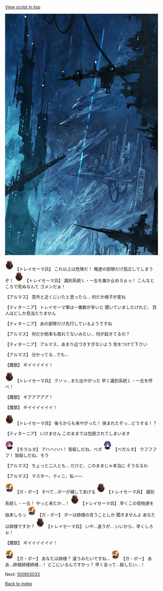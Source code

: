 [View script in lisp](../scripts/100903031.txt)

![underground_world_1.png](../images/backgrounds/underground_world_1.png)

<img src="../images/units/3830001.png" alt="3830001.png" height="34"/>
【トレイセーマ兵】
これ以上は危険だ！
俺達の部隊だけ孤立してしまうぞ！

<img src="../images/units/3830001.png" alt="3830001.png" height="34"/>
【トレイセーマ兵】
識別系統Ｌ・一五を誰か止めろぉっ！
こんなところで死ぬなんて
ゴメンだぁ！

【アルマス】
意外と近くにいたと思ったら…
何だか様子が変ね

【ティターニア】
トレイセーマ軍は一番数が多いと
聞いていましたけれど、
百人ほどしか見当たりません

【ティターニア】
あの部隊だけ先行しているようですね

【アルマス】
何だか統率も取れてないみたい…
何が起きてるの？

【ティターニア】
アルマス、あまり近づきすぎないよう
気をつけて下さい

【アルマス】
分かってる…でも…

【魔獣】
ギイイイイイ！

<img src="../images/units/3830001.png" alt="3830001.png" height="34"/>
【トレイセーマ兵】
クソッ…また出やがった
早く識別系統Ｌ・一五を呼べ！

【魔獣】
ギアアアアア！

【魔獣】
ギイイイイイイ！

<img src="../images/units/3830001.png" alt="3830001.png" height="34"/>
【トレイセーマ兵】
後ろからも来やがった！
挟まれたぞっ…どうする！？

【ティターニア】
いけません
このままでは包囲されてしまいます

<img src="../images/units/3104011.png" alt="3104011.png" height="34"/>
【モラルタ】
アハハハハ！
皆殺しだね、ベガ

<img src="../images/units/3104111.png" alt="3104111.png" height="34"/>
【ベガルタ】
ウフフフフ！
皆殺しだね、モラ

【アルマス】
ちょっと二人とも…
だけど、このままじゃ本当に
そうなるわ

【アルマス】
マスター、ティニ、私――

<img src="../images/units/3302111.png" alt="3302111.png" height="34"/>
【ガ・ボー】
すべて…ボーが穢してあげる

<img src="../images/units/3830001.png" alt="3830001.png" height="34"/>
【トレイセーマ兵】
識別系統Ｌ・一五！
やっと来たか…！

<img src="../images/units/3830001.png" alt="3830001.png" height="34"/>
【トレイセーマ兵】
早くこの怪物達を始末しろっ

<img src="../images/units/3302111.png" alt="3302111.png" height="34"/>
【ガ・ボー】
ボーは姉様の言うことしか
聞きませんよ
あなたは姉様ですか？

<img src="../images/units/3830001.png" alt="3830001.png" height="34"/>
【トレイセーマ兵】
いや…違うが…
いいから、早くしろぉ！

【魔獣】
ギイイイイイイ！

<img src="../images/units/3302111.png" alt="3302111.png" height="34"/>
【ガ・ボー】
あなたは姉様？
違うみたいですね…

<img src="../images/units/3302111.png" alt="3302111.png" height="34"/>
【ガ・ボー】
ああ…姉様姉様姉様…！
どこにいるんですかっ？
早く会って…殺したい…！

Next: [100903033](100903033.md)

[Back to index](index.md)
